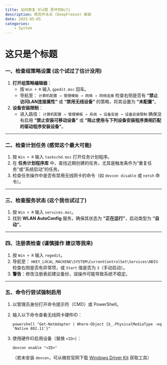 ```yaml
---
title: 如何修复 Old登 弄坏的Wifi
description: 修完开冰点 (DeepFreeze) 谢谢
date: 2025-05-05
categories:
    - System
---
```


# 这只是个标题

### **一、检查组策略设置 (这个试过了估计没用)**

1. **打开组策略编辑器**：
   - 按 `Win + R` 输入 `gpedit.msc` 回车。
   - 导航至：
     `计算机配置 → 管理模板 → 网络 → 网络连接`
     检查右侧是否有 **“禁止访问LAN连接属性”** 或 **“禁用无线设备”** 的策略，将其设置为 **“未配置”**。
2. **设备安装限制**：
   - 进入路径：
     `计算机配置 → 管理模板 → 系统 → 设备安装 → 设备安装限制`
     确保没有启用 **“禁止安装可移动设备”** 或 **“阻止使用与下列设备安装程序类相匹配的驱动程序安装设备”**。

------

### **二、检查计划任务 (感觉这个最大可能)**

1. 按 `Win + R` 输入 `taskschd.msc` 打开任务计划程序。
2. 在 **任务计划程序库** 中，查找近期创建的任务，尤其是触发条件为“重复任务”或“系统启动”的任务。
3. 检查任务操作中是否有禁用无线网卡的命令（如 `devcon disable` 或 `netsh` 命令）。

------

### **三、检查服务状态 (这个我也试过了)**

1. 按 `Win + R` 输入 `services.msc`。
2. 找到 **WLAN AutoConfig** 服务，确保其状态为 **“正在运行”**，启动类型为 **“自动”**。

------

### **四、注册表检查 (谨慎操作 建议等我来)**

1. 按 `Win + R` 输入 `regedit`。
2. 导航至：
   `HKEY_LOCAL_MACHINE\SYSTEM\CurrentControlSet\Services\NDIS`
   检查右侧是否有异常项，或 `Start` 值是否为 `3`（手动启动）。
3. **警告**：修改注册表前建议备份，误操作可能导致系统不稳定。

------

### **五、命令行尝试强制启用**

1. 以管理员身份打开命令提示符（CMD）或 PowerShell。

2. 输入以下命令查看无线网卡硬件ID：

   ```
   powershell "Get-NetAdapter | Where-Object {$_.PhysicalMediaType -eq 'Native 802.11'}"
   ```

3. 使用硬件ID启用设备（替换 `<ID>`）：

   ```
   devcon enable "<ID>"
   ```

   （若未安装 `devcon`，可从微软官网下载 [Windows Driver Kit](https://docs.microsoft.com/en-us/windows-hardware/drivers/download-the-wdk) 获取工具）